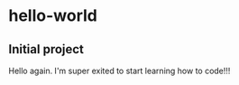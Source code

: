 # hello-world
Initial project
-----------------
Hello again. I'm super exited to start learning how to code!!!
